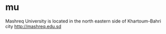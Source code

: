 # mu
Mashreq University is located in the north eastern side of Khartoum-Bahri city http://mashreq.edu.sd
